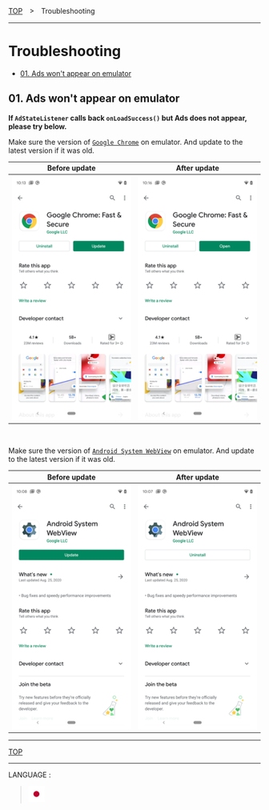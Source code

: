 [TOP](/README.md#top)　>　Troubleshooting

---

# Troubleshooting

* [01. Ads won't appear on emulator](#cant_display_on_emulator)


<div class="cant_display_on_emulator" />

## 01. Ads won't appear on emulator

**If `AdStateListener` calls back `onLoadSuccess()` but Ads does not appear, &nbsp; please try below.**

Make sure the version of [`Google Chrome`](https://play.google.com/store/apps/details?id=com.android.chrome) on emulator. And update to the latest version if it was old.

Before update | After update
:--: | :--:
<img src="./01/chrome/01.png" width="300px" />|<img src="./01/chrome/02.png" width="300px" />

<br>

Make sure the version of [`Android System WebView`](https://play.google.com/store/apps/details?id=com.google.android.webview) on emulator. And update to the latest version if it was old.

Before update | After update
:--: | :--:
<img src="./01/webview/01.png" width="300px" />|<img src="./01/webview/02.png" width="300px" />

---
[TOP](/README.md#top)

---
LANGUAGE :
> [![ja](/doc/img/lang/ja.png)](/doc/ja/troubleshoot/README.md)
